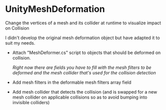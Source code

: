 # UnityMeshDeformation
Change the vertices of a mesh and its collider at runtime to visualize impact on Collision

I didn't develop the original mesh deformation object but have adapted it to suit my needs.

- Attach "MeshDeformer.cs" script to objects that should be deformed on collision.
  
  *Right now there are fields you have to fill with the mesh filters to be deformed and the mesh collider that's used for the collision detection*
  
- Add mesh filters in the deformable mesh filters array field

- Add mesh collider that detects the collision (and is swapped for a new mesh collider on applicable collisions so as to avoid bumping into invisible colliders)
